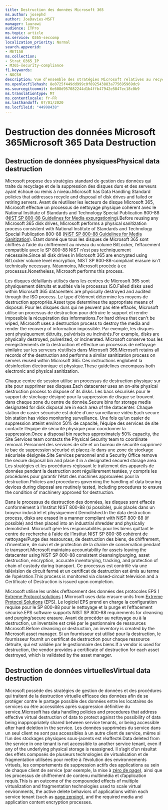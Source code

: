 ```yaml
---
title: Destruction des données Microsoft 365
ms.author: josephd
author: JoeDavies-MSFT
manager: laurawi
audience: ITPro
ms.topic: article
ms.service: O365-seccomp
localization_priority: Normal
search.appverid:
- MET150
ms.collection:
- Strat_O365_IP
- M365-security-compliance
f1.keywords:
- NOCSH
description: Vue d’ensemble des stratégies Microsoft relatives au recyclage, à la suppression ou à la destruction des lecteurs de disque et serveurs des centres de données Microsoft 365.
ms.openlocfilehash: 8e0725f449dd999c0f892543883a775695969dc9
ms.sourcegitcommit: 6e608d957082244d1b4ffb47942e5847ec18c0b9
ms.translationtype: MT
ms.contentlocale: fr-FR
ms.lasthandoff: 07/01/2020
ms.locfileid: "44998438"
---
```

# <a name="microsoft-365-data-destruction"></a><span data-ttu-id="912e7-103">Destruction des données Microsoft 365</span><span class="sxs-lookup"><span data-stu-id="912e7-103">Microsoft 365 Data Destruction</span></span>

## <a name="physical-data-destruction"></a><span data-ttu-id="912e7-104">Destruction de données physiques</span><span class="sxs-lookup"><span data-stu-id="912e7-104">Physical data destruction</span></span>

<span data-ttu-id="912e7-105">Microsoft propose des stratégies standard de gestion des données qui traite du recyclage et de la suppression des disques durs et des serveurs ayant échoué ou remis à niveau.</span><span class="sxs-lookup"><span data-stu-id="912e7-105">Microsoft has Data Handling Standard policies that addresses recycle and disposal of disk drives and failed or retiring servers.</span></span> <span data-ttu-id="912e7-106">Avant de réutiliser les lecteurs de disque Microsoft 365, Microsoft effectue un processus de nettoyage physique cohérent avec le National Institute of Standards and Technology Special Publication 800-88 ([NIST SP 800-88 Guidelines for Media expurgationing](https://nvlpubs.nist.gov/nistpubs/SpecialPublications/NIST.SP.800-88r1.pdf)).</span><span class="sxs-lookup"><span data-stu-id="912e7-106">Before reusing any Microsoft 365 disk drives, Microsoft performs a physical sanitization process consistent with National Institute of Standards and Technology Special Publication 800-88 ([NIST SP 800-88 Guidelines for Media Sanitization](https://nvlpubs.nist.gov/nistpubs/SpecialPublications/NIST.SP.800-88r1.pdf)).</span></span> <span data-ttu-id="912e7-107">Étant donné que tous les disques de Microsoft 365 sont chiffrés à l’aide du chiffrement au niveau du volume BitLocker, l’effacement compatible avec le SP 800-88 NIST n’est pas techniquement nécessaire.</span><span class="sxs-lookup"><span data-stu-id="912e7-107">Since all disk drives in Microsoft 365 are encrypted using BitLocker volume level encryption, NIST SP 800-88-compliant erasure isn't technically necessary.</span></span> <span data-ttu-id="912e7-108">Néanmoins, Microsoft procède à ce processus.</span><span class="sxs-lookup"><span data-stu-id="912e7-108">Nonetheless, Microsoft performs this process.</span></span>

<span data-ttu-id="912e7-109">Les disques défaillants utilisés dans les centres de Microsoft 365 sont physiquement détruits et audités via le processus ISO.</span><span class="sxs-lookup"><span data-stu-id="912e7-109">Failed disks used within Microsoft 365 datacenters are physically destroyed and audited through the ISO process.</span></span> <span data-ttu-id="912e7-110">Le type d’élément détermine les moyens de destruction appropriés.</span><span class="sxs-lookup"><span data-stu-id="912e7-110">Asset type determines the appropriate means of disposal.</span></span> <span data-ttu-id="912e7-111">Pour les disques durs qui ne peuvent pas être effacés, Microsoft utilise un processus de destruction pour détruire le support et rendre impossible la récupération des informations.</span><span class="sxs-lookup"><span data-stu-id="912e7-111">For hard drives that can't be wiped, Microsoft uses a destruction process to destroy the media and render the recovery of information impossible.</span></span> <span data-ttu-id="912e7-112">Par exemple, les disques sont physiquement détruits, pulvérisés ou incinérés.</span><span class="sxs-lookup"><span data-stu-id="912e7-112">For example, disks are physically destroyed, pulverized, or incinerated.</span></span> <span data-ttu-id="912e7-113">Microsoft conserve tous les enregistrements de la destruction et effectue un processus de nettoyage similaire sur les serveurs réutilisés dans Microsoft 365.</span><span class="sxs-lookup"><span data-stu-id="912e7-113">Microsoft retains all records of the destruction and performs a similar sanitization process on servers reused within Microsoft 365.</span></span> <span data-ttu-id="912e7-114">Ces instructions englobent la désinfection électronique et physique.</span><span class="sxs-lookup"><span data-stu-id="912e7-114">These guidelines encompass both electronic and physical sanitization.</span></span>

<span data-ttu-id="912e7-115">Chaque centre de session utilise un processus de destruction physique sur site pour supprimer ses disques.</span><span class="sxs-lookup"><span data-stu-id="912e7-115">Each datacenter uses an on-site physical destruction process to dispose of its disks.</span></span> <span data-ttu-id="912e7-116">Les bacs sécurisés pour le support de stockage désigné pour la suppression de disque se trouvent dans chaque zone du centre de donnée.</span><span class="sxs-lookup"><span data-stu-id="912e7-116">Secure bins for storage media designated for disk disposal are in each area of the datacenter.</span></span> <span data-ttu-id="912e7-117">Chaque station de casier sécurisée est dotée d’une surveillance vidéo.</span><span class="sxs-lookup"><span data-stu-id="912e7-117">Each secure bin station has video monitoring surveillance.</span></span> <span data-ttu-id="912e7-118">Une fois qu’un casier de suppression atteint environ 50% de capacité, l’équipe des services de site contacte l’équipe de sécurité physique pour coordonner la suppression.</span><span class="sxs-lookup"><span data-stu-id="912e7-118">Once a disposal bin reaches approximately 50% capacity, the Site Services team contacts the Physical Security team to coordinate removal.</span></span> <span data-ttu-id="912e7-119">Personnel des services de site et un bureau de sécurité supprimez le bac de suppression sécurisé et placez-le dans une zone de stockage sécurisée désignée.</span><span class="sxs-lookup"><span data-stu-id="912e7-119">Site Services personnel and a Security Office remove the secure disposal bin and place it in a designated secured storage area.</span></span> <span data-ttu-id="912e7-120">Les stratégies et les procédures régissant le traitement des appareils de données pendant la destruction sont régulièrement testées, y compris les procédures pour garantir l’état des machines approuvées pour la destruction.</span><span class="sxs-lookup"><span data-stu-id="912e7-120">Policies and procedures governing the handling of data bearing devices during disposal are routinely tested, including procedures to ensure the condition of machinery approved for destruction.</span></span>

<span data-ttu-id="912e7-121">Dans le processus de destruction des données, les disques sont effacés conformément à l’Institut NIST 800-88 (si possible), puis placés dans un broyeur industriel et physiquement Demolished.</span><span class="sxs-lookup"><span data-stu-id="912e7-121">In the data destruction process, disks are erased in a manner compliant with NIST 800-88 (if possible) and then placed into an industrial shredder and physically demolished.</span></span> <span data-ttu-id="912e7-122">Microsoft gère les responsabilités pour les biens quittant le centre de recherche à l’aide de l’Institut NIST SP 800-88 cohérent de nettoyage/Purge des ressources, de destruction des biens, de chiffrement, d’inventaire, de suivi et de protection de la chaîne de conservation pendant le transport.</span><span class="sxs-lookup"><span data-stu-id="912e7-122">Microsoft maintains accountability for assets leaving the datacenter using NIST SP 800-88 consistent cleansing/purging, asset destruction, encryption, accurate inventorying, tracking, and protection of chain of custody during transport.</span></span> <span data-ttu-id="912e7-123">Ce processus est contrôlé via une télévision de circuit fermé et un certificat de destruction est émis au terme de l’opération.</span><span class="sxs-lookup"><span data-stu-id="912e7-123">This process is monitored via closed-circuit television and a Certificate of Destruction is issued upon completion.</span></span>

<span data-ttu-id="912e7-124">Microsoft utilise les unités d’effacement des données des protocoles EPS ( [Extreme Protocol solutions](https://www.enterprisedataerasure.com/) ).</span><span class="sxs-lookup"><span data-stu-id="912e7-124">Microsoft uses data erasure units from [Extreme Protocol Solutions](https://www.enterprisedataerasure.com/) (EPS).</span></span> <span data-ttu-id="912e7-125">Le logiciel EPS prend en charge la configuration requise pour le SP 800-88 pour le nettoyage et la purge et l’effacement sécurisé.</span><span class="sxs-lookup"><span data-stu-id="912e7-125">EPS software supports NIST SP 800-88 requirements for cleansing and purging/secure erasure.</span></span> <span data-ttu-id="912e7-126">Avant de procéder au nettoyage ou à la destruction, un inventaire est créé par le gestionnaire de ressources Microsoft.</span><span class="sxs-lookup"><span data-stu-id="912e7-126">Before cleansing or destruction, an inventory is created by the Microsoft asset manager.</span></span> <span data-ttu-id="912e7-127">Si un fournisseur est utilisé pour la destruction, le fournisseur fournit un certificat de destruction pour chaque ressource détruite, qui est validée par le gestionnaire des biens.</span><span class="sxs-lookup"><span data-stu-id="912e7-127">If a vendor is used for destruction, the vendor provides a certificate of destruction for each asset destroyed, which is validated by the asset manager.</span></span>

## <a name="virtual-data-destruction"></a><span data-ttu-id="912e7-128">Destruction de données virtuelles</span><span class="sxs-lookup"><span data-stu-id="912e7-128">Virtual data destruction</span></span>

<span data-ttu-id="912e7-129">Microsoft possède des stratégies de gestion de données et des procédures qui traitent de la destruction virtuelle efficace des données afin de se protéger contre le partage possible des données entre les locataires de services ou être accessibles après suppression définitive du service.</span><span class="sxs-lookup"><span data-stu-id="912e7-129">Microsoft has data handling policies and procedures that address effective virtual destruction of data to protect against the possibility of data being inappropriately shared between service tenants, or being accessible after hard deletion in the service.</span></span> <span data-ttu-id="912e7-130">Les données supprimées du service dans un seul client ne sont pas accessibles à un autre client de service, même si l’un des stockages physiques sous-jacents est réaffecté.</span><span class="sxs-lookup"><span data-stu-id="912e7-130">Data deleted from the service in one tenant is not accessible to another service tenant, even if any of the underlying physical storage is reassigned.</span></span> <span data-ttu-id="912e7-131">Il s’agit d’un résultat des effets composés de plusieurs technologies de virtualisation et de fragmentation utilisées pour mettre à l’évolution des environnements virtuels, les comportements de suppression actifs des applications au sein de chaque client de service (par exemple, la mise à [zéro de page](https://docs.microsoft.com/office365/securitycompliance/office-365-exchange-online-data-deletion#page-zeroing)), ainsi que les processus de chiffrement de contenu multimédia et d’application requis.</span><span class="sxs-lookup"><span data-stu-id="912e7-131">This is an outcome of the compounded effects of multiple virtualization and fragmentation technologies used to scale virtual environments, the active delete behaviors of applications within each service tenant (such as [page zeroing](https://docs.microsoft.com/office365/securitycompliance/office-365-exchange-online-data-deletion#page-zeroing)), and the required media and application content encryption processes.</span></span>